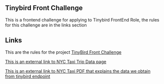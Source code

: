 ## Tinybird Front Challenge

This is a frontend challenge for applying to Tinybird FrontEnd Role, the rules for this challenge are in the links section

## Links
This are the rules for the project [TinyBird Front Challenge](https://gist.github.com/xavijam/bf2226f8d2bb16b497f59f48ee18896d)

[This is an external link to NYC Taxi Trip Data page](https://www.nyc.gov/site/tlc/about/tlc-trip-record-data.page)

[This is an external link to NYC Taxi PDF that explains the data we obtain from tinybird endpoint](https://www.nyc.gov/assets/tlc/downloads/pdf/data_dictionary_trip_records_green.pdf)

